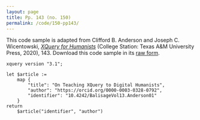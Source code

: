 ```yaml
---
layout: page
title: Pp. 143 (no. 150)
permalink: /code/150-pp143/
---
```


This code sample is adapted from Clifford B. Anderson and Joseph C. Wicentowski, 
[_XQuery for Humanists_](/) (College Station: Texas A&M University Press, 2020), 143. 
Download this code sample in its [raw form](/code/150-pp143/150-pp143.xq).

```xquery
xquery version "3.1";

let $article :=
    map {
        "title": "On Teaching XQuery to Digital Humanists",
        "author": "https://orcid.org/0000-0003-0328-0792",
        "identifier": "10.4242/BalisageVol13.Anderson01"
    }
return
    $article("identifier", "author")
```  
